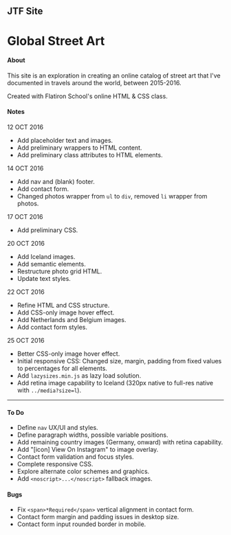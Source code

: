 JTF Site
---

# Global Street Art

#### About

This site is an exploration in creating an online catalog of street art that I've documented in travels around the world, between 2015-2016.

Created with Flatiron School's online HTML & CSS class.

#### Notes

12 OCT 2016
* Add placeholder text and images.
* Add preliminary wrappers to HTML content.
* Add preliminary class attributes to HTML elements.

14 OCT 2016
* Add nav and (blank) footer.
* Add contact form.
* Changed photos wrapper from `ul` to `div`, removed `li` wrapper from photos.

17 OCT 2016
* Add preliminary CSS.

20 OCT 2016
* Add Iceland images.
* Add semantic elements.
* Restructure photo grid HTML.
* Update text styles.

22 OCT 2016
* Refine HTML and CSS structure.
* Add CSS-only image hover effect.
* Add Netherlands and Belgium images.
* Add contact form styles.

25 OCT 2016
* Better CSS-only image hover effect.
* Initial responsive CSS: Changed size, margin, padding from fixed values to percentages for all elements.
* Add `lazysizes.min.js` as lazy load solution.
* Add retina image capability to Iceland (320px native to full-res native with `../media?size=l`).

---

#### To Do

* Define `nav` UX/UI and styles.
* Define paragraph widths, possible variable positions.
* Add remaining country images (Germany, onward) with retina capability.
* Add "[icon] View On Instagram" to image overlay.
* Contact form validation and focus styles.
* Complete responsive CSS.
* Explore alternate color schemes and graphics.
* Add `<noscript>...</noscript>` fallback images.

#### Bugs

* Fix `<span>*Required</span>` vertical alignment in contact form.
* Contact form margin and padding issues in desktop size.
* Contact form input rounded border in mobile.
